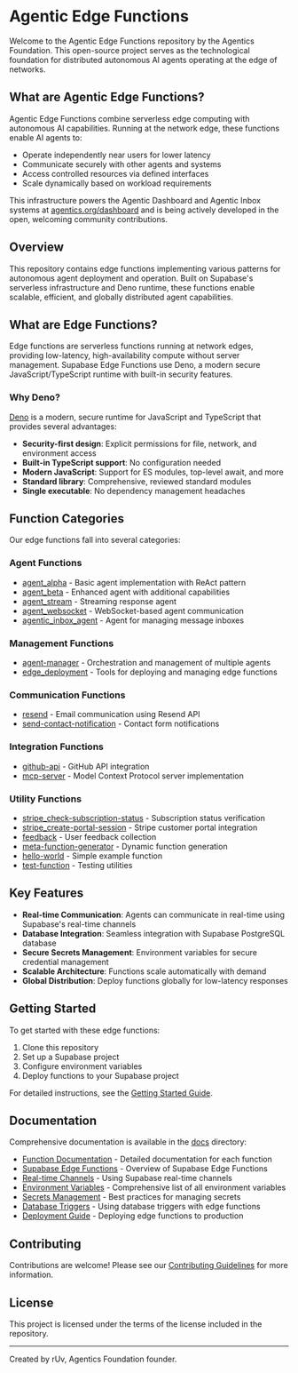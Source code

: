 # Agentic Edge Functions

Welcome to the Agentic Edge Functions repository by the Agentics Foundation. This open-source project serves as the technological foundation for distributed autonomous AI agents operating at the edge of networks.

## What are Agentic Edge Functions?

Agentic Edge Functions combine serverless edge computing with autonomous AI capabilities. Running at the network edge, these functions enable AI agents to:

- Operate independently near users for lower latency
- Communicate securely with other agents and systems
- Access controlled resources via defined interfaces
- Scale dynamically based on workload requirements

This infrastructure powers the Agentic Dashboard and Agentic Inbox systems at [agentics.org/dashboard](https://agentics.org/dashboard) and is being actively developed in the open, welcoming community contributions.

## Overview

This repository contains edge functions implementing various patterns for autonomous agent deployment and operation. Built on Supabase's serverless infrastructure and Deno runtime, these functions enable scalable, efficient, and globally distributed agent capabilities.

## What are Edge Functions?

Edge functions are serverless functions running at network edges, providing low-latency, high-availability compute without server management. Supabase Edge Functions use Deno, a modern secure JavaScript/TypeScript runtime with built-in security features.

### Why Deno?

[Deno](https://deno.land/) is a modern, secure runtime for JavaScript and TypeScript that provides several advantages:

- **Security-first design**: Explicit permissions for file, network, and environment access
- **Built-in TypeScript support**: No configuration needed
- **Modern JavaScript**: Support for ES modules, top-level await, and more
- **Standard library**: Comprehensive, reviewed standard modules
- **Single executable**: No dependency management headaches

## Function Categories

Our edge functions fall into several categories:

### Agent Functions
- [agent_alpha](./docs/agent_functions/agent_alpha.md) - Basic agent implementation with ReAct pattern
- [agent_beta](./docs/agent_functions/agent_beta.md) - Enhanced agent with additional capabilities
- [agent_stream](./docs/agent_functions/agent_stream.md) - Streaming response agent
- [agent_websocket](./docs/agent_functions/agent_websocket.md) - WebSocket-based agent communication
- [agentic_inbox_agent](./docs/agent_functions/agentic_inbox_agent.md) - Agent for managing message inboxes

### Management Functions
- [agent-manager](./docs/management_functions/agent-manager.md) - Orchestration and management of multiple agents
- [edge_deployment](./docs/management_functions/edge_deployment.md) - Tools for deploying and managing edge functions

### Communication Functions
- [resend](./docs/communication_functions/resend.md) - Email communication using Resend API
- [send-contact-notification](./docs/communication_functions/send-contact-notification.md) - Contact form notifications

### Integration Functions
- [github-api](./docs/integration_functions/github-api.md) - GitHub API integration
- [mcp-server](./docs/integration_functions/mcp-server.md) - Model Context Protocol server implementation

### Utility Functions
- [stripe_check-subscription-status](./docs/utility_functions/stripe/stripe_check-subscription-status.md) - Subscription status verification
- [stripe_create-portal-session](./docs/utility_functions/stripe/stripe_create-portal-session.md) - Stripe customer portal integration
- [feedback](./docs/utility_functions/feedback.md) - User feedback collection
- [meta-function-generator](./docs/utility_functions/meta-function-generator.md) - Dynamic function generation
- [hello-world](./docs/utility_functions/hello-world.md) - Simple example function
- [test-function](./docs/utility_functions/test-function.md) - Testing utilities

## Key Features

- **Real-time Communication**: Agents can communicate in real-time using Supabase's real-time channels
- **Database Integration**: Seamless integration with Supabase PostgreSQL database
- **Secure Secrets Management**: Environment variables for secure credential management
- **Scalable Architecture**: Functions scale automatically with demand
- **Global Distribution**: Deploy functions globally for low-latency responses

## Getting Started

To get started with these edge functions:

1. Clone this repository
2. Set up a Supabase project
3. Configure environment variables
4. Deploy functions to your Supabase project

For detailed instructions, see the [Getting Started Guide](./docs/getting_started.md).

## Documentation

Comprehensive documentation is available in the [docs](./docs) directory:

- [Function Documentation](./docs/README.md) - Detailed documentation for each function
- [Supabase Edge Functions](./docs/supabase_edge_functions.md) - Overview of Supabase Edge Functions
- [Real-time Channels](./docs/realtime_channels.md) - Using Supabase real-time channels
- [Environment Variables](./docs/environment_variables.md) - Comprehensive list of all environment variables
- [Secrets Management](./docs/secrets_management.md) - Best practices for managing secrets
- [Database Triggers](./docs/database_triggers.md) - Using database triggers with edge functions
- [Deployment Guide](./docs/deployment.md) - Deploying edge functions to production

## Contributing

Contributions are welcome! Please see our [Contributing Guidelines](./docs/contributing.md) for more information.

## License

This project is licensed under the terms of the license included in the repository.

---

Created by rUv, Agentics Foundation founder.
